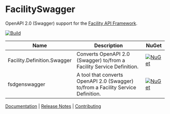 # FacilitySwagger

OpenAPI 2.0 (Swagger) support for the [Facility API Framework](https://facilityapi.github.io/).

[![Build](https://github.com/FacilityApi/FacilitySwagger/workflows/Build/badge.svg)](https://github.com/FacilityApi/FacilitySwagger/actions?query=workflow%3ABuild)

Name | Description | NuGet
--- | --- | ---
Facility.Definition.Swagger | Converts OpenAPI 2.0 (Swagger) to/from a Facility Service Definition. | [![NuGet](https://img.shields.io/nuget/v/Facility.Definition.Swagger.svg)](https://www.nuget.org/packages/Facility.Definition.Swagger)
fsdgenswagger | A tool that converts OpenAPI 2.0 (Swagger) to/from a Facility Service Definition. | [![NuGet](https://img.shields.io/nuget/v/fsdgenswagger.svg)](https://www.nuget.org/packages/fsdgenswagger)

[Documentation](https://facilityapi.github.io/) | [Release Notes](https://github.com/FacilityApi/FacilitySwagger/blob/master/ReleaseNotes.md) | [Contributing](https://github.com/FacilityApi/FacilitySwagger/blob/master/CONTRIBUTING.md)
